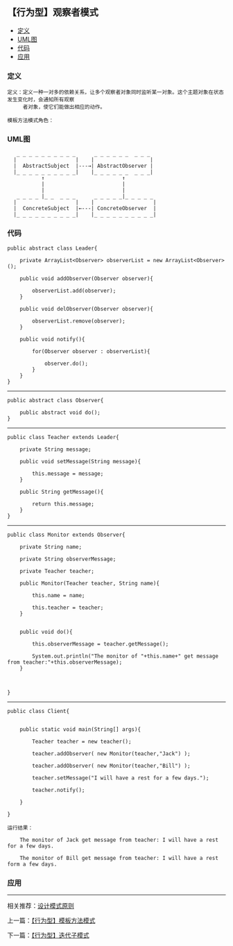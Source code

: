 

## 【行为型】观察者模式

*   [定义](#define)
*   [UML图](#UML)
*   [代码](#code)
*   [应用](#app)




<h3 id="define">定义</h3>

    定义：定义一种一对多的依赖关系，让多个观察者对象同时监听某一对象。这个主题对象在状态发生变化时，会通知所有观察
         者对象，使它们能做出相应的动作。

    模板方法模式角色：



<h3 id="UML">UML图</h3>

       _ _ _ _ _ _ _ _ _ _      _ _ _ _ _ _  _ _ _
      |                   |    |                  |
      |  AbstractSubject  |---→| AbstractObserver |
      |_ _ _ _ _ _ _ _ _ _|    |_ _ _ _ _ _  _ _ _|
               ↑                         ↑
               |                         |
               |                         |
       _ _ _ _ |_ _  _ _ _      _ _ _ _ _|_ _ _ _ _
      |                   |    |                   |
      |  ConcreteSubject  |←---| ConcreteObserver  |
      |_ _ _ _ _ _ _ _ _ _|    |_ _ _ _ _ _ _ _ _ _|



<h3 id="code">代码</h3>

    public abstract class Leader{

        private ArrayList<Observer> observerList = new ArrayList<Observer>();

        public void addObserver(Observer observer){

            observerList.add(observer);
        }

        public void delObserver(Observer observer){

            observerList.remove(observer);
        }

        public void notify(){

            for(Observer observer : observerList){

                observer.do();
            }
        }
    }


***

    public abstract class Observer{

        public abstract void do();
    }

***

    public class Teacher extends Leader{

        private String message;

        public void setMessage(String message){

            this.message = message;
        }

        public String getMessage(){

            return this.message;
        }
    }
***

    public class Monitor extends Observer{

        private String name;

        private String observerMessage;

        private Teacher teacher;

        public Monitor(Teacher teacher, String name){

            this.name = name;

            this.teacher = teacher;
        }


        public void do(){

            this.observerMessage = teacher.getMessage();

            System.out.println("The monitor of "+this.name+" get message from teacher:"+this.observerMessage);
        }



    }


***

    public class Client{


        public static void main(String[] args){

            Teacher teacher = new teacher();

            teacher.addObserver( new Monitor(teacher,"Jack") );

            teacher.addObserver( new Monitor(teacher,"Bill") );

            teacher.setMessage("I will have a rest for a few days.");

            teacher.notify();

        }

    }

    运行结果：

        The monitor of Jack get message from teacher: I will have a rest for a few days.

        The monitor of Bill get message from teacher: I will have a rest form a few days.




<h3 id="app">应用</h3>



***

相关推荐：[设计模式原则](./Principle)


上一篇：[【行为型】模板方法模式](./TemplateMethod)

下一篇：[【行为型】迭代子模式](./Iterator)







